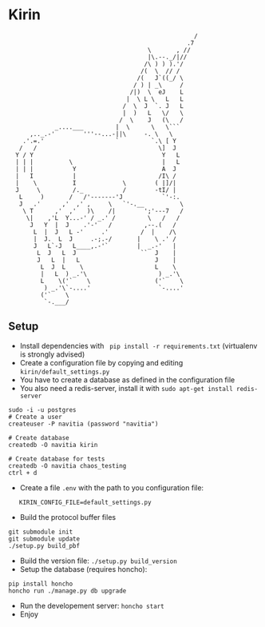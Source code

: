 Kirin
=====


                                                        /
                                                      .7
                                           \       , //
                                           |\.--._/|//
                                          /\ ) ) ).'/
                                         /(  \  // /
                                        /(   J`((_/ \
                                       / ) | _\     /
                                      /|)  \  eJ    L
                                     |  \ L \   L   L
                                    /  \  J  `. J   L
                                    |  )   L   \/   \
                                   /  \    J   (\   /
                 _....___         |  \      \   \```
          ,.._.-'        '''--...-||\     -. \   \
        .'.=.'                    `         `.\ [ Y
       /   /                                  \]  J
      Y / Y                                    Y   L
      | | |          \                         |   L
      | | |           Y                        A  J
      |   I           |                       /I\ /
      |    \          I             \        ( |]/|
      J     \         /._           /        -tI/ |
       L     )       /   /'-------'J           `'-:.
       J   .'      ,'  ,' ,     \   `'-.__          \
        \ T      ,'  ,'   )\    /|        ';'---7   /
         \|    ,'L  Y...-' / _.' /         \   /   /
          J   Y  |  J    .'-'   /         ,--.(   /
           L  |  J   L -'     .'         /  |    /\
           |  J.  L  J     .-;.-/       |    \ .' /
           J   L`-J   L____,.-'`        |  _.-'   |
            L  J   L  J                  ``  J    |
            J   L  |   L                     J    |
             L  J  L    \                    L    \
             |   L  ) _.'\                    ) _.'\
             L    \('`    \                  ('`    \
              ) _.'\`-....'                   `-....'
             ('`    \
              `-.___/


Setup
-----
 - Install dependencies with ``` pip install -r requirements.txt``` (virtualenv is strongly advised)
 - Create a configuration file by copying and editing ```kirin/default_settings.py```
 - You have to create a database as defined in the configuration file
 - You also need a redis-server, install it with ```sudo apt-get install redis-server```

```
sudo -i -u postgres
# Create a user
createuser -P navitia (password "navitia")

# Create database
createdb -O navitia kirin

# Create database for tests
createdb -O navitia chaos_testing
ctrl + d
```

 - Create a file ```.env``` with the path to you configuration file:
 ```
    KIRIN_CONFIG_FILE=default_settings.py
 ```
 - Build the protocol buffer files
```
git submodule init
git submodule update
./setup.py build_pbf
```
 - Build the version file: ```./setup.py build_version```
 - Setup the database (requires honcho):
```
pip install honcho
honcho run ./manage.py db upgrade
```
 - Run the developement server: ```honcho start```
 - Enjoy

